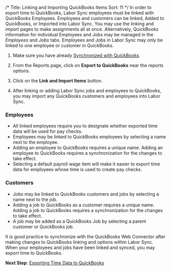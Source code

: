 /*
Title: Linking and Importing QuickBooks Items
Sort: 11
*/
In order to export time to QuickBooks, Labor Sync employees must be linked with QuickBooks Employees.  Employees and customers can be linked, Added to QuickBooks, or Imported into Labor Sync. You may use the linking and import pages to make assignments all at once. Alternatively, QuickBooks information for individual Employees and Jobs may be managed in the *Employees* and *Jobs* tabs.  Employees and Jobs in Labor Sync may only be linked to one employee or customer in QuickBooks.

1. Make sure you have already [Synchronized with QuickBooks](http://support.laborsync.com/kb/topics/using-the-quickbooks-web-connector).

2. From the Reports page, click on **Export to QuickBooks** near the reports options.  

3. Click on the **Link and Import Items** button.

4. After linking or adding Labor Sync jobs and employees to QuickBooks, you may import any QuickBooks customers and employees into Labor Sync.

###  Employees
  - All linked employees require you to designate whether exported time data will be used for pay checks.
  - Employees may be linked to QuickBooks employees by selecting a name next to the employee.  
  - Adding an employee to QuickBooks requires a unique name. Adding an employee to QuickBooks requires a synchronization for the changes to take effect.
  - Selecting a default payroll wage item will make it easier to export time data for employees whose time is used to create pay checks.

### Customers
  - Jobs may be linked to QuickBooks customers and jobs by selecting a name next to the job.  
  - Adding a job to QuickBooks as a customer requires a unique name. Adding a job to QuickBooks requires a synchronization for the changes to take effect.  
  - A job may be added as a QuickBooks Job by selecting a parent customer or QuickBooks job.

It is good practice to synchronize with the QuickBooks Web Connector after making changes to QuickBooks linking and options within Labor Sync. When your employees and jobs have been linked and synced, you may export time to QuickBooks.  

**Next Step**: [Exporting Time Data to QuickBooks](http://support.laborsync.com/kb/topics/exporting-time-data-to-quickbooks)
